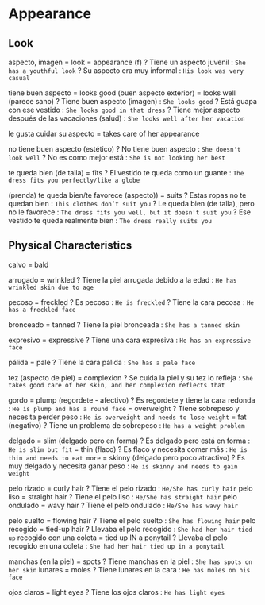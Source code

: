 # Appearance


## Look

aspecto, imagen
    = look
    = appearance (f)
    ? Tiene un aspecto juvenil : `She has a youthful look`
    ? Su aspecto era muy informal : `His look was very casual`

tiene buen aspecto
    = looks good (buen aspecto exterior)
    = looks well (parece sano)
    ? Tiene buen aspecto (imagen) : `She looks good`
    ? Está guapa con ese vestido : `She looks good in that dress`
    ? Tiene mejor aspecto después de las vacaciones (salud) : `She looks well after her vacation`

le gusta cuidar su aspecto
    = takes care of her appearance

no tiene buen aspecto (estético)
    ? No tiene buen aspecto : `She doesn't look well`
    ? No es como mejor está : `She is not looking her best`


te queda bien (de talla) = fits
    ? El vestido te queda como un guante : `The dress fits you perfectly/like a globe`

(prenda) te queda bien/te favorece (aspecto))
    = suits
    ? Estas ropas no te quedan bien : `This clothes don’t suit you`
    ? Le queda bien (de talla), pero no le favorece : `The dress fits you well, but it doesn't suit you`
    ? Ese vestido te queda realmente bien : `The dress really suits you`


## Physical Characteristics

calvo = bald

arrugado = wrinkled
    ? Tiene la piel arrugada debido a la edad : `He has wrinkled skin due to age`

pecoso = freckled
    ? Es pecoso : `He is freckled`
    ? Tiene la cara pecosa : `He has a freckled face`

bronceado = tanned
    ? Tiene la piel bronceada : `She has a tanned skin`

expresivo = expressive
    ? Tiene una cara expresiva : `He has an expressive face`

pálida = pale
    ? Tiene la cara pálida : `She has a pale face`

tez (aspecto de piel) = complexion
    ? Se cuida la piel y su tez lo refleja : `She takes good care of her skin, and her complexion reflects that`

gordo
    = plump (regordete - afectivo)
    ? Es regordete y tiene la cara redonda : `He is plump and has a round face`
    = overweight
    ? Tiene sobrepeso y necesita perder peso : `He is overweight and needs to lose weight`
    = fat (negativo)
    ? Tiene un problema de sobrepeso : `He has a weight problem`

delgado
    = slim (delgado pero en forma)
    ? Es delgado pero está en forma : `He is slim but fit`
    = thin (flaco)
    ? Es flaco y necesita comer más : `He is thin and needs to eat more`
    = skinny (delgado pero poco atractivo)
    ? Es muy delgado y necesita ganar peso : `He is skinny and needs to gain weight`

pelo rizado = curly hair
    ? Tiene el pelo rizado : `He/She has curly hair`
pelo liso = straight hair
    ? Tiene el pelo liso : `He/She has straight hair`
pelo ondulado = wavy hair
    ? Tiene el pelo ondulado : `He/She has wavy hair`

pelo suelto = flowing hair
    ? Tiene el pelo suelto : `She has flowing hair`
pelo recogido = tied-up hair
    ? Llevaba el pelo recogido : `She had her hair tied up`
recogido con una coleta = tied up IN a ponytail
    ? Llevaba el pelo recogido en una coleta : `She had her hair tied up in a ponytail`

manchas (en la piel) = spots
    ? Tiene manchas en la piel : `She has spots on her skin`
lunares = moles
    ? Tiene lunares en la cara : `He has moles on his face`

ojos claros = light eyes
    ? Tiene los ojos claros : `He has light eyes`
